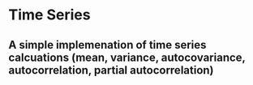# Time Series
## A simple implemenation of time series calcuations (mean, variance, autocovariance, autocorrelation, partial autocorrelation)
